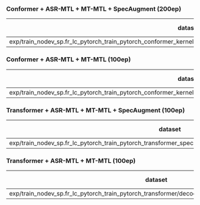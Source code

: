 ### Conformer + ASR-MTL + MT-MTL + SpecAugment (200ep)
|dataset|BLEU|1-gram|2-gram|3-gram|4-gram|BP|ratio|hyp_len|ref_len|
|---|---|---|---|---|---|---|---|---|---|
|exp/train_nodev_sp.fr_lc_pytorch_train_pytorch_conformer_kernel15_half_specaug/decode_dev.fr_decode_pytorch_transformer|**9.74**|26.3|11.7|6.9|4.5|0.988|0.989|3962|4008|

### Conformer + ASR-MTL + MT-MTL (100ep)
|dataset|BLEU|1-gram|2-gram|3-gram|4-gram|BP|ratio|hyp_len|ref_len|
|---|---|---|---|---|---|---|---|---|---|
|exp/train_nodev_sp.fr_lc_pytorch_train_pytorch_conformer_kernel15_half_specaug/decode_dev.fr_decode_pytorch_transformer|8.50|27.4|11.3|5.8|3.4|0.960|0.960|3849|4008|

### Transformer + ASR-MTL + MT-MTL + SpecAugment (100ep)
|dataset|BLEU|1-gram|2-gram|3-gram|4-gram|BP|ratio|hyp_len|ref_len|
|---|---|---|---|---|---|---|---|---|---|
|exp/train_nodev_sp.fr_lc_pytorch_train_pytorch_transformer_specaug/decode_dev.fr_decode_pytorch_transformer|2.47|17.7|4.1|1.6|0.6|0.841|0.852|3415|4008|

### Transformer + ASR-MTL + MT-MTL (100ep)
|dataset|BLEU|1-gram|2-gram|3-gram|4-gram|BP|ratio|hyp_len|ref_len|
|---|---|---|---|---|---|---|---|---|---|
|exp/train_nodev_sp.fr_lc_pytorch_train_pytorch_transformer/decode_dev.fr_decode_pytorch_transformer|6.18|20.8|7.6|4.2|2.5|0.968|0.968|3881|4008|
